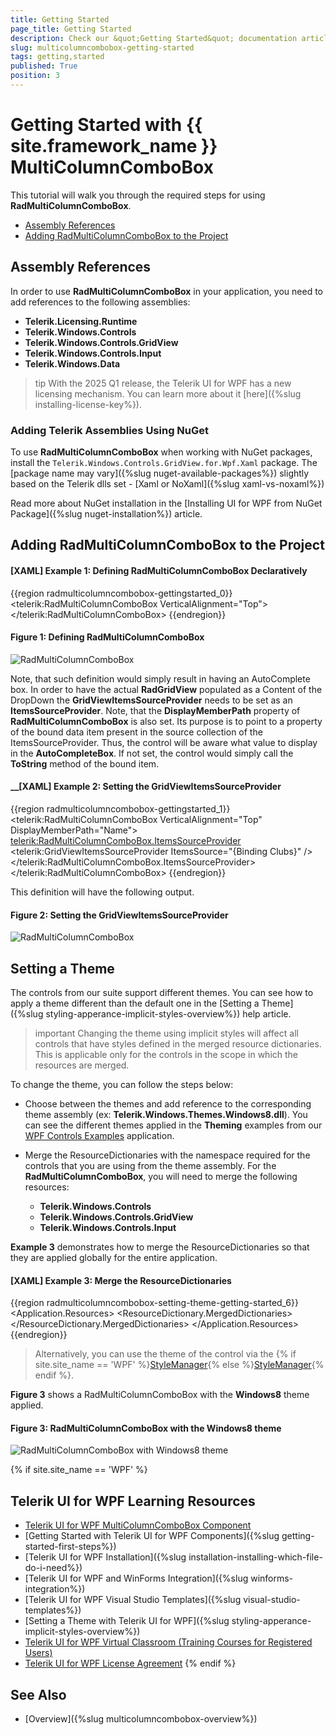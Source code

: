 ```yaml
---
title: Getting Started
page_title: Getting Started
description: Check our &quot;Getting Started&quot; documentation article for the RadMultiColumnComboBox {{ site.framework_name }} control.
slug: multicolumncombobox-getting-started
tags: getting,started
published: True
position: 3
---
```


# Getting Started with {{ site.framework_name }} MultiColumnComboBox

This tutorial will walk you through the required steps for using __RadMultiColumnComboBox__. 

* [Assembly References](#assembly-references)
* [Adding RadMultiColumnComboBox to the Project](#adding-radmulticolumncombobox-to-the-project)

## Assembly References

In order to use __RadMultiColumnComboBox__ in your application, you need to add references to the following assemblies:

* __Telerik.Licensing.Runtime__
* __Telerik.Windows.Controls__
* __Telerik.Windows.Controls.GridView__
* __Telerik.Windows.Controls.Input__
* __Telerik.Windows.Data__

>tip With the 2025 Q1 release, the Telerik UI for WPF has a new licensing mechanism. You can learn more about it [here]({%slug installing-license-key%}).

### Adding Telerik Assemblies Using NuGet

To use __RadMultiColumnComboBox__ when working with NuGet packages, install the `Telerik.Windows.Controls.GridView.for.Wpf.Xaml` package. The [package name may vary]({%slug nuget-available-packages%}) slightly based on the Telerik dlls set - [Xaml or NoXaml]({%slug xaml-vs-noxaml%})

Read more about NuGet installation in the [Installing UI for WPF from NuGet Package]({%slug nuget-installation%}) article.

## Adding RadMultiColumnComboBox to the Project

#### __[XAML] Example 1: Defining RadMultiColumnComboBox Declaratively__
{{region radmulticolumncombobox-gettingstarted_0}}
	<telerik:RadMultiColumnComboBox VerticalAlignment="Top">
    </telerik:RadMultiColumnComboBox>
{{endregion}}

#### __Figure 1: Defining RadMultiColumnComboBox__
![RadMultiColumnComboBox](images/MultiColumnComboBox_GettingStarted_01.png)

Note, that such definition would simply result in having an AutoComplete box. In order to have the actual __RadGridView__ populated as a Content of the DropDown the __GridViewItemsSourceProvider__ needs to be set as an __ItemsSourceProvider__. Note, that the __DisplayMemberPath__ property of __RadMultiColumnComboBox__ is also set. Its purpose is to point to a property of the bound data item present in the source collection of the ItemsSourceProvider. Thus, the control will be aware what value to display in the __AutoCompleteBox__. If not set, the control would simply call the __ToString__ method of the bound item.

#### __[XAML] Example 2: Setting the GridViewItemsSourceProvider
{{region radmulticolumncombobox-gettingstarted_1}}
	 <telerik:RadMultiColumnComboBox VerticalAlignment="Top" DisplayMemberPath="Name">
            <telerik:RadMultiColumnComboBox.ItemsSourceProvider>
                <telerik:GridViewItemsSourceProvider ItemsSource="{Binding Clubs}" />
            </telerik:RadMultiColumnComboBox.ItemsSourceProvider>
        </telerik:RadMultiColumnComboBox>
{{endregion}}

This definition will have the following output. 

#### __Figure 2: Setting the GridViewItemsSourceProvider__
![RadMultiColumnComboBox](images/MultiColumnComboBox_GettingStarted_02.png)

## Setting a Theme

The controls from our suite support different themes. You can see how to apply a theme different than the default one in the [Setting a Theme]({%slug styling-apperance-implicit-styles-overview%}) help article.

>important Changing the theme using implicit styles will affect all controls that have styles defined in the merged resource dictionaries. This is applicable only for the controls in the scope in which the resources are merged. 

To change the theme, you can follow the steps below:

* Choose between the themes and add reference to the corresponding theme assembly (ex: **Telerik.Windows.Themes.Windows8.dll**). You can see the different themes applied in the **Theming** examples from our [WPF Controls Examples](https://demos.telerik.com/wpf/) application.

* Merge the ResourceDictionaries with the namespace required for the controls that you are using from the theme assembly. For the __RadMultiColumnComboBox__, you will need to merge the following resources:

	* __Telerik.Windows.Controls__
	* __Telerik.Windows.Controls.GridView__
	* __Telerik.Windows.Controls.Input__

__Example 3__ demonstrates how to merge the ResourceDictionaries so that they are applied globally for the entire application.

#### __[XAML] Example 3: Merge the ResourceDictionaries__  
{{region radmulticolumncombobox-setting-theme-getting-started_6}}
	<Application.Resources>
		<ResourceDictionary>
			<ResourceDictionary.MergedDictionaries>
				<ResourceDictionary Source="/Telerik.Windows.Themes.Windows8;component/Themes/System.Windows.xaml"/>
				<ResourceDictionary Source="/Telerik.Windows.Themes.Windows8;component/Themes/Telerik.Windows.Controls.xaml"/>
				<ResourceDictionary Source="/Telerik.Windows.Themes.Windows8;component/Themes/Telerik.Windows.Controls.GridView.xaml"/>
				<ResourceDictionary Source="/Telerik.Windows.Themes.Windows8;component/Themes/Telerik.Windows.Controls.Input.xaml"/>
			</ResourceDictionary.MergedDictionaries>
		</ResourceDictionary>
	</Application.Resources>
{{endregion}}

>Alternatively, you can use the theme of the control via the {% if site.site_name == 'WPF' %}[StyleManager](https://docs.telerik.com/devtools/wpf/styling-and-appearance/stylemanager/common-styling-apperance-setting-theme-wpf){% else %}[StyleManager](https://docs.telerik.com/devtools/silverlight/styling-and-appearance/stylemanager/common-styling-apperance-setting-theme){% endif %}.

__Figure 3__ shows a RadMultiColumnComboBox with the **Windows8** theme applied.

#### __Figure 3: RadMultiColumnComboBox with the Windows8 theme__
![RadMultiColumnComboBox with Windows8 theme](images/radmulticolumncombobox-setting-theme.png)

{% if site.site_name == 'WPF' %}
## Telerik UI for WPF Learning Resources

* [Telerik UI for WPF MultiColumnComboBox Component](https://www.telerik.com/products/wpf/multicolumncombobox.aspx)
* [Getting Started with Telerik UI for WPF Components]({%slug getting-started-first-steps%})
* [Telerik UI for WPF Installation]({%slug installation-installing-which-file-do-i-need%})
* [Telerik UI for WPF and WinForms Integration]({%slug winforms-integration%})
* [Telerik UI for WPF Visual Studio Templates]({%slug visual-studio-templates%})
* [Setting a Theme with Telerik UI for WPF]({%slug styling-apperance-implicit-styles-overview%})
* [Telerik UI for WPF Virtual Classroom (Training Courses for Registered Users)](https://learn.telerik.com/learn/course/external/view/elearning/16/telerik-ui-for-wpf) 
* [Telerik UI for WPF License Agreement](https://www.telerik.com/purchase/license-agreement/wpf-dlw-s)
{% endif %}

## See Also

* [Overview]({%slug multicolumncombobox-overview%})
